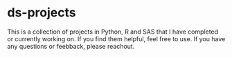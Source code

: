 # ds-projects
This is a collection of projects in Python, R and SAS that I have completed or currently working on.
If you find them helpful, feel free to use.
If you have any questions or feebback, please reachout.
